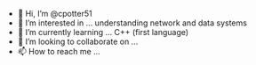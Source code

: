 - 👋 Hi, I’m @cpotter51
- 👀 I’m interested in ... understanding network and data systems
- 🌱 I’m currently learning ... C++ (first language)
- 💞️ I’m looking to collaborate on ...
- 📫 How to reach me ... 

<!---
cpotter51/cpotter51 is a ✨ special ✨ repository because its `README.md` (this file) appears on your GitHub profile.
You can click the Preview link to take a look at your changes.
--->
